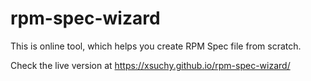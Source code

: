 # rpm-spec-wizard

This is online tool, which helps you create RPM Spec file from scratch.

Check the live version at https://xsuchy.github.io/rpm-spec-wizard/
